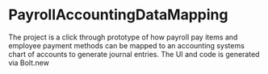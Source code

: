 # PayrollAccountingDataMapping
 The project is a click through prototype of how payroll pay items and employee payment methods can be mapped to an accounting systems chart of accounts to generate journal entries. The UI and code is generated via Bolt.new
